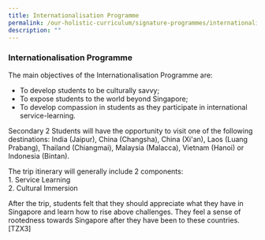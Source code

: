 ```yaml
---
title: Internationalisation Programme
permalink: /our-holistic-curriculum/signature-programmes/internationalisation-programme/
description: ""
---
```

### Internationalisation Programme
The main objectives of the Internationalisation Programme are:
*   To develop students to be culturally savvy;
*   To expose students to the world beyond Singapore;
*   To develop compassion in students as they participate in international service-learning.

Secondary 2 Students will have the opportunity to visit one of the following destinations: India (Jaipur), China (Changsha), China (Xi'an), Laos (Luang Prabang), Thailand (Chiangmai), Malaysia (Malacca), Vietnam (Hanoi) or Indonesia (Bintan).

The trip itinerary will generally include 2 components:<br>
1\. Service Learning<br>
2\. Cultural Immersion

After the trip, students felt that they should appreciate what they have in Singapore and learn how to rise above challenges. They feel a sense of rootedness towards Singapore after they have been to these countries.\[TZX3\]

